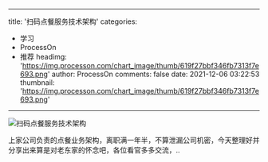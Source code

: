 
---
title: '扫码点餐服务技术架构'
categories: 
 - 学习
 - ProcessOn
 - 推荐
headimg: 'https://img.processon.com/chart_image/thumb/619f27bbf346fb7313f7e693.png'
author: ProcessOn
comments: false
date: 2021-12-06 03:22:53
thumbnail: 'https://img.processon.com/chart_image/thumb/619f27bbf346fb7313f7e693.png'
---

<div>   
<img class="thumb" alt="扫码点餐服务技术架构" src="https://img.processon.com/chart_image/thumb/619f27bbf346fb7313f7e693.png" referrerpolicy="no-referrer">
<p>上家公司负责的点餐业务架构，离职满一年半，不算泄漏公司机密，今天整理好并分享出来算是对老东家的怀念吧，各位看官多多交流，..</p>  
</div>
            